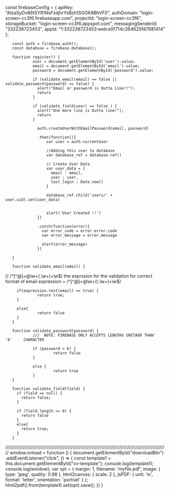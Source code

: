 const firebaseConfig = {
         apiKey: "AIzaSyDv86tSYR1NsFzdjhrYsBzh1SGOK8BhVF0",
         authDomain: "login-screen-cc3f6.firebaseapp.com",
         projectId: "login-screen-cc3f6",
         storageBucket: "login-screen-cc3f6.appspot.com",
         messagingSenderId: "332238723453",
         appId: "1:332238723453:web:e0f714c364625f87681414"
       };

       const auth = firebase.auth();
       const database = firebase.database();

       function register() {
                user = document.getElementById('user').value;
                email = document.getElementById('email').value;
                password = document.getElementById('password').value;

                if (validate_email(email) == false || validate_password(password) == false) {
                  alert("Email or password is Outta Line!!");
                  return
                }

                if (validate_field(user) == false ) {
                  alert("One more line is Outta line!");
                  return
                }

                  auth.createUserWithEmailPassword(email, password)

                  .then(function(){
                      var user = auth.currentUser

                      //Adding this user to database
                      var database_ref = database.ref()
                      
                      // Create User Data
                      var user_data = {
                        email : email,
                        user : user,
                        last_login : Date.now()
                      }

                      database_ref.child('users/' + user.uid).set(user_data)


                      alert('User Created !!')
                  })

                  .catch(function(error){
                    var error_code = error.error.code
                    var error_message = error.message
                    
                    alert(error_message)
                  })
                
       }

       function validate_email(email) {

   //     /^[^@]+@\w+(\.\w+)+\w$/  the exprssion for the validation for correct format of email
         expression = /^[^@]+@\w+(\.\w+)+\w$/


         if(expression.test(email) == true) {
                  return true;
         }

         else{
                  return false
         }
       }

       function validate_password(password) {
                ///  NOTE: FIREBASE ONLY ACCEPTS LENGTHS GRETAER THAN'     '6'     CHARACTER

                if (password < 6) {
                         return false
                }

                else {
                         return true
                }
       }

       function validate_field(field) {
         if (field == null) {
           return false;
         }

         if (field.length <= 0) {
           return false
         }
         else{
           return true;
         }
       }


/////////////////////////////////////////////////////////////////////////////////////////////////////
       window.onload = function () {
    document.getElementById("downloadBtn")
        .addEventListener("click", () => {
            const template1 = this.document.getElementById("cv-template");
            console.log(template1);
            console.log(window);
            var opt = {
                margin: 1,
                filename: 'myfile.pdf',
                image: { type: 'jpeg', quality: 0.98 },
                html2canvas: { scale: 2 },
                jsPDF: { unit: 'in', format: 'letter', orientation: 'portrait' }
            };
            html2pdf().from(template1).set(opt).save();
        })
}